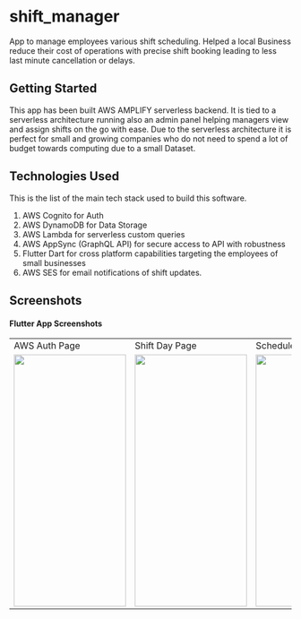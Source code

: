 # shift_manager

App to manage employees various shift scheduling.
Helped a local Business reduce their cost of operations with precise shift booking leading to less last minute cancellation or delays.

## Getting Started

This app has been built AWS AMPLIFY serverless backend.
It is tied to a serverless architecture running also an admin panel helping managers view and assign shifts on the go with ease.
Due to the serverless architecture it is perfect for small and growing companies who do not need to spend a lot of budget towards computing due to a small Dataset.

## Technologies Used

This is the list of the main tech stack used to build this software.

1. AWS Cognito for Auth
2. AWS DynamoDB for Data Storage
3. AWS Lambda for serverless custom queries
4. AWS AppSync (GraphQL API) for secure access to API with robustness
5. Flutter Dart for cross platform capabilities targeting the employees of small businesses
6. AWS SES for email notifications of shift updates.

## Screenshots
#### Flutter App Screenshots
<table>
  <tr>
    <td>AWS Auth Page</td>
     <td>Shift Day Page</td>
     <td>Schedule Page</td>
    <td>Home Page</td>
    <td>Profile Page</td>
  </tr>
  <tr>
    <td><img src="https://user-images.githubusercontent.com/38806617/209413128-5bb9d2e9-feed-4060-90ad-40d0f0d2fa9b.jpg" width=200 height=450></td>
    <td><img src="https://user-images.githubusercontent.com/38806617/209413135-20052af8-73ea-433a-a23f-9ed92c77d8ed.jpg" width=200 height=450></td>
    <td><img src="https://user-images.githubusercontent.com/38806617/209413138-618e1f55-7074-4c52-904c-408577b4751d.jpg" width=200 height=450></td>
    <td><img src="https://user-images.githubusercontent.com/38806617/209413145-2b534599-a1bb-4a2b-8f29-0c18f17214ec.jpg" width=200 height=450></td>
    <td><img src="https://user-images.githubusercontent.com/38806617/209413147-039ce40d-5eaf-483d-a500-171d583e80b5.jpg" width=200 height=450></td>
  </tr>
 </table>

